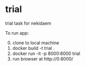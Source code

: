 # trial
trial task for nekidaem

To run app:

0. clone to local machine
1. docker build -t trial .
2. docker run -it -p 8000:8000 trial
3. run browser at http://0:8000/
